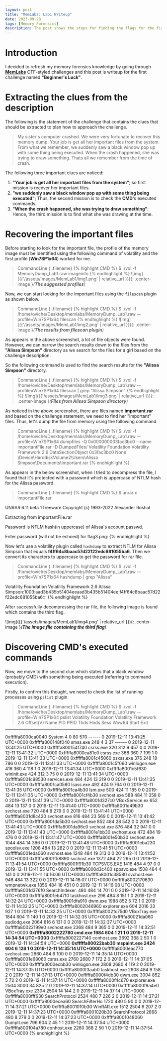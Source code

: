 ```yaml
---
layout: post
title: "MemLabs: Lab1 Writeup"
date: 2023-09-28
tags: [Memory Forensics] 
description: The post shows the steps for finding the flags for the first challenge of MemLabs.
---
```


# Introduction

I decided to refresh my memory forensics knowledge by going through [**MemLabs**](https://github.com/stuxnet999/MemLabs) CTF-styled challenges and this post is writeup for the first challenge named **"Beginner's Luck"**. 

# Extracting the clues from the description

The following is the statement of the challenge that contains the clues that should be extracted to plan how to approach the challenge.

> My sister's computer crashed. We were very fortunate to recover this memory dump. Your job is get all her important files from the system. From what we remember, we suddenly saw a black window pop up with some thing being executed. When the crash happened, she was trying to draw something. Thats all we remember from the time of crash.

The following three important clues are noticed:

1. **"Your job is get all her important files from the system"**; so first mission is recover her important files.
2. **"we suddenly saw a black window pop up with some thing being executed"**; Thus, the second mission is to check the **CMD**'s executed commands.
3. **"When the crash happened, she was trying to draw something"**; Hence, the third mission is to find what she was drawing at the time.

# Recovering the important files 

Before starting to look for the important file, the profile of the memory image must be identified using the following command of volatility and the first profile (**Win7SP1x64**) worked for me.

> CommandLine 
{:.filename}
{% highlight CMD %}
$ ./vol -f MemoryDump_Lab1.raw imageinfo
{% endhighlight %}
![img]({{'/assets/images/MemLab1/img1.png' | relative_url }}){: .center-image }*(**The suggested profiles**)*

Now, we can start looking for the important files using the `filescan` plugin as shown below.

> CommandLine 
{:.filename}
{% highlight CMD %}
$ ./vol -f /home/oviche/Desktop/memlabs/MemoryDump_Lab1.raw --profile=Win7SP1x64 filescan
{% endhighlight %}
![img]({{'/assets/images/MemLab1/img2.png' | relative_url }}){: .center-image }*(**The results from filescan plugin**)*

As appears in the above screenshot, a lot of file objects were found. However, we can narrow the search results down to the files from the **"Alissa Simpson"** directory as we search for the files for a girl based on the challenge description.

So the following command is used to find the search results for the **"Alissa Simpson"** directory.
> CommandLine 
{:.filename}
{% highlight CMD %}
$ ./vol -f /home/oviche/Desktop/memlabs/MemoryDump_Lab1.raw --profile=Win7SP1x64 filescan | grep "Alissa Simpson"
{% endhighlight %}
![img]({{'/assets/images/MemLab1/img3.png' | relative_url }}){: .center-image }*(**Files from Alissa Simpson directory**)*

As noticed in the above screenshot, there are files named **important.rar** and based on the challenge statement, we need to find her "important" files. Thus, let's dump the file from memory using the following command.
> CommandLine 
{:.filename}
{% highlight CMD %}
$ ./vol -f /home/oviche/Desktop/memlabs/MemoryDump_Lab1.raw --profile=Win7SP1x64 dumpfiles -Q 0x000000003fac3bc0 --name importantFile.rar -D DumpedFiles/
Volatility Foundation Volatility Framework 2.6
DataSectionObject 0x3fac3bc0   None   \Device\HarddiskVolume2\Users\Alissa Simpson\Documents\Important.rar
{% endhighlight %}

As appears in the below screenshot, when I tried to decompress the file, I found that it's protected with a password which is uppercase of NTLM hash for the Alissa password.

> CommandLine 
{:.filename}
{% highlight CMD %}
$ unrar x importantFile.rar

UNRAR 6.11 beta 1 freeware      Copyright (c) 1993-2022 Alexander Roshal

Extracting from importantFile.rar

Password is NTLM hash(in uppercase) of Alissa's account passwd.

Enter password (will not be echoed) for flag3.png:
{% endhighlight %}

Now let's use a volatility plugin called `hashdump` to extract NTLM for Alissa Simpson that equals **f4ff64c8baac57d22f22edc681055ba6**. Then we convert its characters to uppercase to get the password for rar file.
> CommandLine 
{:.filename}
{% highlight CMD %}
$ ./vol -f /home/oviche/Desktop/memlabs/MemoryDump_Lab1.raw --profile=Win7SP1x64 hashdump | grep "Alissa"

Volatility Foundation Volatility Framework 2.6
Alissa Simpson:1003:aad3b435b51404eeaad3b435b51404ee:f4ff64c8baac57d22f22edc681055ba6:::
{% endhighlight %}

After successfully decompressing the rar file, the following image is found which contains the third flag.

![img]({{'/assets/images/MemLab1/img4.png' | relative_url }}){: .center-image }*(**The image file containing the third flag**)*

# Discovering CMD's executed commands

Now, we move to the second clue which states that a black window (probably CMD) with something being executed (referring to command execution).

Firstly, to confirm this thought, we need to check the list of running processes using `pslist` plugin.
> CommandLine 
{:.filename}
{% highlight CMD %}
$ ./vol -f /home/oviche/Desktop/memlabs/MemoryDump_Lab1.raw --profile=Win7SP1x64 pslist
Volatility Foundation Volatility Framework 2.6
Offset(V)          Name                    PID   PPID   Thds     Hnds   Sess  Wow64 Start                          Exit
------------------ -------------------- ------ ------ ------ -------- ------ ------ ------------------------------ ------------------------------
0xfffffa8000ca0040 System                    4      0     80      570 ------      0 2019-12-11 13:41:25 UTC+0000
0xfffffa800148f040 smss.exe                248      4      3       37 ------      0 2019-12-11 13:41:25 UTC+0000
0xfffffa800154f740 csrss.exe               320    312      9      457      0      0 2019-12-11 13:41:32 UTC+0000
0xfffffa8000ca81e0 csrss.exe               368    360      7      199      1      0 2019-12-11 13:41:33 UTC+0000
0xfffffa8001c45060 psxss.exe               376    248     18      786      0      0 2019-12-11 13:41:33 UTC+0000
0xfffffa8001c5f060 winlogon.exe            416    360      4      118      1      0 2019-12-11 13:41:34 UTC+0000
0xfffffa8001c5f630 wininit.exe             424    312      3       75      0      0 2019-12-11 13:41:34 UTC+0000
0xfffffa8001c98530 services.exe            484    424     13      219      0      0 2019-12-11 13:41:35 UTC+0000
0xfffffa8001ca0580 lsass.exe               492    424      9      764      0      0 2019-12-11 13:41:35 UTC+0000
0xfffffa8001ca4b30 lsm.exe                 500    424     11      185      0      0 2019-12-11 13:41:35 UTC+0000
0xfffffa8001cf4b30 svchost.exe             588    484     11      358      0      0 2019-12-11 13:41:39 UTC+0000
0xfffffa8001d327c0 VBoxService.ex          652    484     13      137      0      0 2019-12-11 13:41:40 UTC+0000
0xfffffa8001d49b30 svchost.exe             720    484      8      279      0      0 2019-12-11 13:41:41 UTC+0000
0xfffffa8001d8c420 svchost.exe             816    484     23      569      0      0 2019-12-11 13:41:42 UTC+0000
0xfffffa8001da5b30 svchost.exe             852    484     28      542      0      0 2019-12-11 13:41:43 UTC+0000
0xfffffa8001da96c0 svchost.exe             876    484     32      941      0      0 2019-12-11 13:41:43 UTC+0000
0xfffffa8001e1bb30 svchost.exe             472    484     19      476      0      0 2019-12-11 13:41:47 UTC+0000
0xfffffa8001e50b30 svchost.exe            1044    484     14      366      0      0 2019-12-11 13:41:48 UTC+0000
0xfffffa8001eba230 spoolsv.exe            1208    484     13      282      0      0 2019-12-11 13:41:51 UTC+0000
0xfffffa8001eda060 svchost.exe            1248    484     19      313      0      0 2019-12-11 13:41:52 UTC+0000
0xfffffa8001f58890 svchost.exe            1372    484     22      295      0      0 2019-12-11 13:41:54 UTC+0000
0xfffffa8001f91b30 TCPSVCS.EXE            1416    484      4       97      0      0 2019-12-11 13:41:55 UTC+0000
0xfffffa8000d3c400 sppsvc.exe             1508    484      4      141      0      0 2019-12-11 14:16:06 UTC+0000
0xfffffa8001c38580 svchost.exe             948    484     13      322      0      0 2019-12-11 14:16:07 UTC+0000
0xfffffa8002170630 wmpnetwk.exe           1856    484     16      451      0      0 2019-12-11 14:16:08 UTC+0000
0xfffffa8001d376f0 SearchIndexer.          480    484     14      701      0      0 2019-12-11 14:16:09 UTC+0000
0xfffffa8001eb47f0 taskhost.exe            296    484      8      151      1      0 2019-12-11 14:32:24 UTC+0000
0xfffffa8001dfa910 dwm.exe                1988    852      5       72      1      0 2019-12-11 14:32:25 UTC+0000
0xfffffa8002046960 explorer.exe            604   2016     33      927      1      0 2019-12-11 14:32:25 UTC+0000
0xfffffa80021c75d0 VBoxTray.exe           1844    604     11      140      1      0 2019-12-11 14:32:35 UTC+0000
0xfffffa80021da060 audiodg.exe            2064    816      6      131      0      0 2019-12-11 14:32:37 UTC+0000
0xfffffa80022199e0 svchost.exe            2368    484      9      365      0      0 2019-12-11 14:32:51 UTC+0000
**0xfffffa8002222780 cmd.exe                1984    604      1       21      1      0 2019-12-11 14:34:54 UTC+0000**
0xfffffa8002227140 conhost.exe            2692    368      2       50      1      0 2019-12-11 14:34:54 UTC+0000
**0xfffffa80022bab30 mspaint.exe            2424    604      6      128      1      0 2019-12-11 14:35:14 UTC+0000**
0xfffffa8000eac770 svchost.exe            2660    484      6      100      0      0 2019-12-11 14:35:14 UTC+0000
0xfffffa8001e68060 csrss.exe              2760   2680      7      172      2      0 2019-12-11 14:37:05 UTC+0000
0xfffffa8000ecbb30 winlogon.exe           2808   2680      4      119      2      0 2019-12-11 14:37:05 UTC+0000
0xfffffa8000f3aab0 taskhost.exe           2908    484      9      158      2      0 2019-12-11 14:37:13 UTC+0000
0xfffffa8000f4db30 dwm.exe                3004    852      5       72      2      0 2019-12-11 14:37:14 UTC+0000
0xfffffa8000f4c670 explorer.exe           2504   3000     34      825      2      0 2019-12-11 14:37:14 UTC+0000
0xfffffa8000f9a4e0 VBoxTray.exe           2304   2504     14      144      2      0 2019-12-11 14:37:14 UTC+0000
0xfffffa8000fff630 SearchProtocol         2524    480      7      226      2      0 2019-12-11 14:37:21 UTC+0000
0xfffffa8000ecea60 SearchFilterHo         1720    480      5       90      0      0 2019-12-11 14:37:21 UTC+0000
0xfffffa8001010b30 WinRAR.exe             1512   2504      6      207      2      0 2019-12-11 14:37:23 UTC+0000
0xfffffa8001020b30 SearchProtocol         2868    480      8      279      0      0 2019-12-11 14:37:23 UTC+0000
0xfffffa8001048060 DumpIt.exe              796    604      2       45      1      1 2019-12-11 14:37:54 UTC+0000
0xfffffa800104a780 conhost.exe            2260    368      2       50      1      0 2019-12-11 14:37:54 UTC+0000
{% endhighlight %}
